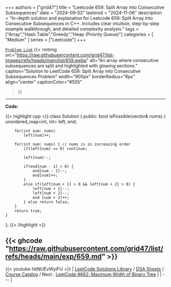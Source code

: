 
+++
authors = ["grid47"]
title = "Leetcode 659: Split Array into Consecutive Subsequences"
date = "2024-09-02"
lastmod = "2024-11-06"
description = "In-depth solution and explanation for Leetcode 659: Split Array into Consecutive Subsequences in C++. Includes clear intuition, step-by-step example walkthrough, and detailed complexity analysis."
tags = ["Array","Hash Table","Greedy","Heap (Priority Queue)"]
categories = [
    "Medium"
]
series = ["Leetcode"]
+++



[`Problem Link`](https://leetcode.com/problems/split-array-into-consecutive-subsequences/description/)
{{< rmtimg 
    src="https://raw.githubusercontent.com/grid47/list-images/refs/heads/main/list/659.webp" 
    alt="An array where consecutive subsequences are split and highlighted with glowing sections."
    caption="Solution to LeetCode 659: Split Array into Consecutive Subsequences Problem"
    width="900px"
    borderRadius="8px"
    align="center" 
    captionColor="#555"
>}}
---
**Code:**

{{< highlight cpp >}}
class Solution {
public:
    bool isPossible(vector<int>& nums) {
        unordered_map<int, int> left, end;
        
        for(int num: nums)
            left[num]++;

        for(int num: nums) { // nums is in increasing order
            if(left[num] == 0) continue;
            
            left[num]--;
            
            if(end[num - 1] > 0) {
                end[num - 1]--;
                end[num]++;
            }
            else if(left[num + 1] > 0 && left[num + 2] > 0) {
                left[num + 1]--;
                left[num + 2]--;
                end [num + 2]++;
            } else return false;
        }
        return true;
    }
};
{{< /highlight >}}

{{< ghcode "https://raw.githubusercontent.com/grid47/list/refs/heads/main/exp/659.md" >}}
---
{{< youtube hbNUEvWyiFU >}}
| [LeetCode Solutions Library](https://grid47.xyz/leetcode/) / [DSA Sheets](https://grid47.xyz/sheets/) / [Course Catalog](https://grid47.xyz/courses/) / Next : [LeetCode #662: Maximum Width of Binary Tree](https://grid47.xyz/posts/leetcode-662-maximum-width-of-binary-tree-solution/) |
| --- |

